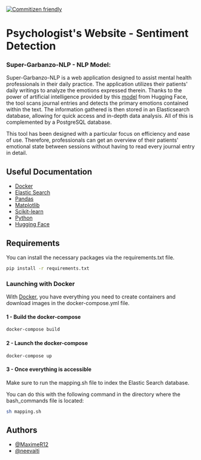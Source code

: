 
[![Commitizen friendly](https://img.shields.io/badge/commitizen-friendly-brightgreen.svg)](http://commitizen.github.io/cz-cli/)

# Psychologist's Website - Sentiment Detection

### Super-Garbanzo-NLP - NLP Model:

Super-Garbanzo-NLP is a web application designed to assist mental health professionals in their daily practice. The application utilizes their patients' daily writings to analyze the emotions expressed therein. 
Thanks to the power of artificial intelligence provided by this [model](https://huggingface.co/SamLowe/roberta-base-go_emotions) from Hugging Face, the tool scans journal entries and detects the primary emotions contained within the text. The information gathered is then stored in an Elasticsearch database, allowing for quick access and in-depth data analysis.
All of this is complemented by a PostgreSQL database.

This tool has been designed with a particular focus on efficiency and ease of use. Therefore, professionals can get an overview of their patients' emotional state between sessions without having to read every journal entry in detail.


## Useful Documentation

- [Docker](https://www.docker.com/)
- [Elastic Search](https://www.elastic.co/fr/elasticsearch/)
- [Pandas](https://pandas.pydata.org/docs/index.html)
- [Matplotlib](https://matplotlib.org/)
- [Scikit-learn](https://scikit-learn.org/stable/) 
- [Python](https://docs.python.org/3/)
- [Hugging Face](https://huggingface.co/)


## Requirements

You can install the necessary packages via the requirements.txt file.

```sh
pip install -r requirements.txt
```


### Launching with Docker

With [Docker](https://www.docker.com/), you have everything you need to create containers and download images in the docker-compose.yml file.

#### 1 - Build the docker-compose

```sh
docker-compose build
```

#### 2 - Launch the docker-compose

```sh
docker-compose up
```

#### 3 - Once everything is accessible

Make sure to run the mapping.sh file to index the Elastic Search database.

You can do this with the following command in the directory where the bash_commands file is located:
```sh
sh mapping.sh
```


    
## Authors

- [@MaximeR12](https://github.com/MaximeR12)
- [@neevaiti](https://github.com/neevaiti)